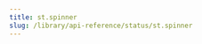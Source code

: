 ```yaml
---
title: st.spinner
slug: /library/api-reference/status/st.spinner
---
```


<Autofunction function="streamlit.spinner" />